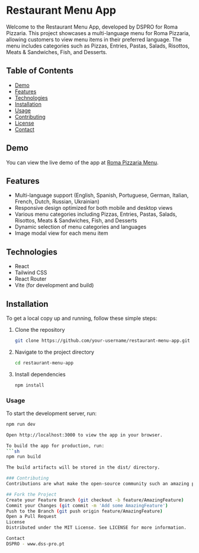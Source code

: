 # Restaurant Menu App

Welcome to the Restaurant Menu App, developed by DSPRO for Roma Pizzaria. This project showcases a multi-language menu for Roma Pizzaria, allowing customers to view menu items in their preferred language. The menu includes categories such as Pizzas, Entries, Pastas, Salads, Risottos, Meats & Sandwiches, Fish, and Desserts.

## Table of Contents

- [Demo](#demo)
- [Features](#features)
- [Technologies](#technologies)
- [Installation](#installation)
- [Usage](#usage)
- [Contributing](#contributing)
- [License](#license)
- [Contact](#contact)

## Demo

You can view the live demo of the app at [Roma Pizzaria Menu](https://www.romapizzaria.pt/menu).

## Features

- Multi-language support (English, Spanish, Portuguese, German, Italian, French, Dutch, Russian, Ukrainian)
- Responsive design optimized for both mobile and desktop views
- Various menu categories including Pizzas, Entries, Pastas, Salads, Risottos, Meats & Sandwiches, Fish, and Desserts
- Dynamic selection of menu categories and languages
- Image modal view for each menu item

## Technologies

- React
- Tailwind CSS
- React Router
- Vite (for development and build)

## Installation

To get a local copy up and running, follow these simple steps:

1. Clone the repository
   ```sh
   git clone https://github.com/your-username/restaurant-menu-app.git
   
2. Navigate to the project directory
   ```sh
   cd restaurant-menu-app
   
3. Install dependencies
   ```sh
   npm install

### Usage
To start the development server, run:

   ```sh
   npm run dev

Open http://localhost:3000 to view the app in your browser.

To build the app for production, run:
   ```sh
   npm run build

The build artifacts will be stored in the dist/ directory.

### Contributing
Contributions are what make the open-source community such an amazing place to be learn, inspire, and create. Any contributions you make are greatly appreciated.

## Fork the Project
Create your Feature Branch (git checkout -b feature/AmazingFeature)
Commit your Changes (git commit -m 'Add some AmazingFeature')
Push to the Branch (git push origin feature/AmazingFeature)
Open a Pull Request
License
Distributed under the MIT License. See LICENSE for more information.

Contact
DSPRO - www.dss-pro.pt

